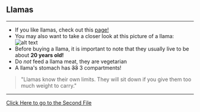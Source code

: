 ## Llamas
______
* If you like llamas, check out this [page!](https://www.nationalgeographic.com/animals/mammals/l/llama/)
* You may also want to take a closer look at this picture of a llama: ![alt text](https://cdn0.wideopenpets.com/wp-content/uploads/2018/03/llama-770x405.png)
* Before buying a llama, it is important to note that they usually live to be about **20 years old!**
* Do *not* feed a llama meat, they are vegetarian
* A llama's stomach has ~~33~~ 3 compartments!
> "Llamas know their own limits.
> They will sit down if you give them too much weight to carry."

______

[Click Here to go to the Second File](https://github.com/slkmbb/Markdown/blob/File/File.md)
